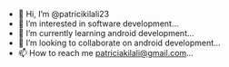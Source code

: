 - 👋 Hi, I’m @patricikilali23
- 👀 I’m interested in software development...
- 🌱 I’m currently learning android development...
- 💞️ I’m looking to collaborate on android development...
- 📫 How to reach me patriciakilali@gmail.com...

<!---
patricikilali23/patricikilali23 is a ✨ special ✨ repository because its `README.md` (this file) appears on your GitHub profile.
You can click the Preview link to take a look at your changes.
--->
